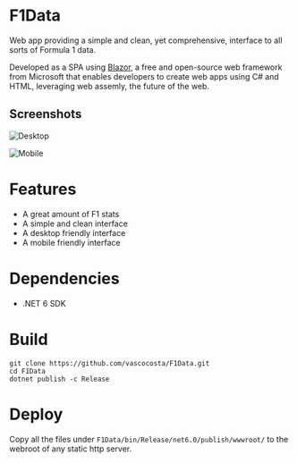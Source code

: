 # F1Data

Web app providing a simple and clean, yet comprehensive, interface to all sorts of Formula 1 data.

Developed as a SPA using [Blazor](https://dotnet.microsoft.com/en-us/apps/aspnet/web-apps/blazor), a free and open-source web framework from Microsoft that enables developers to create web apps using C# and HTML, leveraging web assemly, the future of the web.

## Screenshots

![Desktop](https://i.imgur.com/oHXVsUb.png)

![Mobile](https://i.imgur.com/7wWILhg.jpg)

# Features

* A great amount of F1 stats
* A simple and clean interface
* A desktop friendly interface
* A mobile friendly interface

# Dependencies

* .NET 6 SDK

# Build

```
git clone https://github.com/vascocosta/F1Data.git
cd F1Data
dotnet publish -c Release
```

# Deploy

Copy all the files under `F1Data/bin/Release/net6.0/publish/wwwroot/` to the webroot of any static http server.